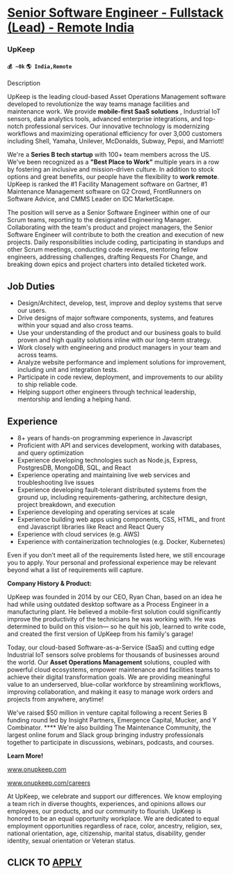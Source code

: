 # [Senior Software Engineer - Fullstack (Lead) - Remote India](https://www.remotewlb.com/apply/senior-software-engineer-fullstack-lead-remote-india)  
### UpKeep  
#### `💰 ~0k` `🌎 India,Remote`  

Description

UpKeep is the leading cloud-based Asset Operations Management software developed to revolutionize the way teams manage facilities and maintenance work. We provide **mobile-first SaaS solutions** , Industrial IoT sensors, data analytics tools, advanced enterprise integrations, and top-notch professional services. Our innovative technology is modernizing workflows and maximizing operational efficiency for over 3,000 customers including Shell, Yamaha, Unilever, McDonalds, Subway, Pepsi, and Marriott!

We're a **Series B tech startup** with 100+ team members across the US. We've been recognized as a **"Best Place to Work"** multiple years in a row by fostering an inclusive and mission-driven culture. In addition to stock options and great benefits, our people have the flexibility to **work remote**. UpKeep is ranked the #1 Facility Management software on Gartner, #1 Maintenance Management software on G2 Crowd, FrontRunners on Software Advice, and CMMS Leader on IDC MarketScape.

The position will serve as a Senior Software Engineer within one of our Scrum teams, reporting to the designated Engineering Manager. Collaborating with the team's product and project managers, the Senior Software Engineer will contribute to both the creation and execution of new projects. Daily responsibilities include coding, participating in standups and other Scrum meetings, conducting code reviews, mentoring fellow engineers, addressing challenges, drafting Requests For Change, and breaking down epics and project charters into detailed ticketed work.

## Job Duties

  * Design/Architect, develop, test, improve and deploy systems that serve our users.
  * Drive designs of major software components, systems, and features within your squad and also cross teams.
  * Use your understanding of the product and our business goals to build proven and high quality solutions inline with our long-term strategy.
  * Work closely with engineering and product managers in your team and across teams.
  * Analyze website performance and implement solutions for improvement, including unit and integration tests.
  * Participate in code review, deployment, and improvements to our ability to ship reliable code.
  * Helping support other engineers through technical leadership, mentorship and lending a helping hand.

## Experience

  * 8+ years of hands-on programming experience in Javascript
  * Proficient with API and services development, working with databases, and query optimization
  * Experience developing technologies such as Node.js, Express, PostgresDB, MongoDB, SQL, and React
  * Experience operating and maintaining live web services and troubleshooting live issues
  * Experience developing fault-tolerant distributed systems from the ground up, including requirements-gathering, architecture design, project breakdown, and execution
  * Experience developing and operating services at scale
  * Experience building web apps using components, CSS, HTML, and front end Javascript libraries like React and React Query
  * Experience with cloud services (e.g. AWS)
  * Experience with containerization technologies (e.g. Docker, Kubernetes)

Even if you don’t meet all of the requirements listed here, we still encourage you to apply. Your personal and professional experience may be relevant beyond what a list of requirements will capture.

 **Company History & Product:**

UpKeep was founded in 2014 by our CEO, Ryan Chan, based on an idea he had while using outdated desktop software as a Process Engineer in a manufacturing plant. He believed a mobile-first solution could significantly improve the productivity of the technicians he was working with. He was determined to build on this vision— so he quit his job, learned to write code, and created the first version of UpKeep from his family's garage!

Today, our cloud-based Software-as-a-Service (SaaS) and cutting edge Industrial IoT sensors solve problems for thousands of businesses around the world. Our **Asset Operations Management** solutions, coupled with powerful cloud ecosystems, empower maintenance and facilities teams to achieve their digital transformation goals. We are providing meaningful value to an underserved, blue-collar workforce by streamlining workflows, improving collaboration, and making it easy to manage work orders and projects from anywhere, anytime!

We've raised $50 million in venture capital following a recent Series B funding round led by Insight Partners, Emergence Capital, Mucker, and Y Combinator. **** We're also building The Maintenance Community, the largest online forum and Slack group bringing industry professionals together to participate in discussions, webinars, podcasts, and courses.

**Learn More!**

www.onupkeep.com

www.onupkeep.com/careers

At UpKeep, we celebrate and support our differences. We know employing a team rich in diverse thoughts, experiences, and opinions allows our employees, our products, and our community to flourish. UpKeep is honored to be an equal opportunity workplace. We are dedicated to equal employment opportunities regardless of race, color, ancestry, religion, sex, national orientation, age, citizenship, marital status, disability, gender identity, sexual orientation or Veteran status.

  
## CLICK TO [APPLY](https://www.remotewlb.com/apply/senior-software-engineer-fullstack-lead-remote-india)

